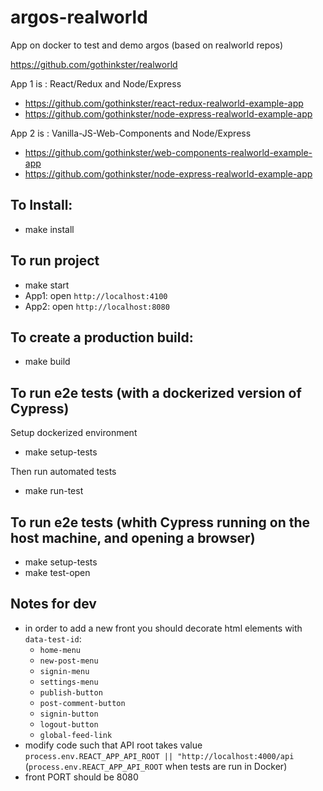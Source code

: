 # argos-realworld
App on docker to test and demo argos (based on realworld repos)

https://github.com/gothinkster/realworld

App 1 is : React/Redux and Node/Express

- https://github.com/gothinkster/react-redux-realworld-example-app
- https://github.com/gothinkster/node-express-realworld-example-app

App 2 is : Vanilla-JS-Web-Components and Node/Express

- https://github.com/gothinkster/web-components-realworld-example-app
- https://github.com/gothinkster/node-express-realworld-example-app

## To Install:

- make install

## To run project

- make start
- App1: open `http://localhost:4100`
- App2: open `http://localhost:8080`

## To create a production build:

- make build


## To run e2e tests (with a dockerized version of Cypress)

Setup dockerized environment

- make setup-tests

Then run automated tests

- make run-test

## To run e2e tests (whith Cypress running on the host machine, and opening a browser)

- make setup-tests
- make test-open

## Notes for dev
- in order to add a new front you should decorate html elements with `data-test-id`:
  - `home-menu`
  - `new-post-menu`
  - `signin-menu`
  - `settings-menu`
  - `publish-button`
  - `post-comment-button`
  - `signin-button`
  - `logout-button`
  - `global-feed-link`
- modify code such that API root takes value `process.env.REACT_APP_API_ROOT || "http://localhost:4000/api`
  (`process.env.REACT_APP_API_ROOT` when tests are run in Docker)
- front PORT should be 8080
